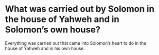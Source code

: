 # What was carried out by Solomon in the house of Yahweh and in Solomon’s own house?

Everything was carried out that came into Solomon’s heart to do in the house of Yahweh and in his own house.
